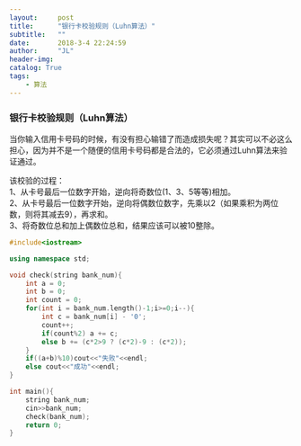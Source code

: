 ```yaml
---
layout:     post
title:      "银行卡校验规则（Luhn算法）"
subtitle:   ""
date:       2018-3-4 22:24:59
author:     "JL"
header-img: 
catalog: True
tags:
    - 算法
---
```


### 银行卡校验规则（Luhn算法）
当你输入信用卡号码的时候，有没有担心输错了而造成损失呢？其实可以不必这么担心，因为并不是一个随便的信用卡号码都是合法的，它必须通过Luhn算法来验证通过。  

该校验的过程：  
1、从卡号最后一位数字开始，逆向将奇数位(1、3、5等等)相加。  
2、从卡号最后一位数字开始，逆向将偶数位数字，先乘以2（如果乘积为两位数，则将其减去9），再求和。  
3、将奇数位总和加上偶数位总和，结果应该可以被10整除。  

```cpp
#include<iostream>

using namespace std;

void check(string bank_num){
	int a = 0;
	int b = 0;
	int count = 0;
	for(int i = bank_num.length()-1;i>=0;i--){
		int c = bank_num[i] - '0';
		count++;
		if(count%2) a += c;
		else b += (c*2>9 ? (c*2)-9 : (c*2));
	}
	if((a+b)%10)cout<<"失败"<<endl;
	else cout<<"成功"<<endl;
}

int main(){
	string bank_num;
	cin>>bank_num;
	check(bank_num);
	return 0;
}
```